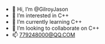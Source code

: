 - 👋 Hi, I’m @GilroyJason
- 👀 I’m interested in C++
- 🌱 I’m currently learning C++
- 💞️ I’m looking to collaborate on C++
- 📫 779248000@QQ.COM
